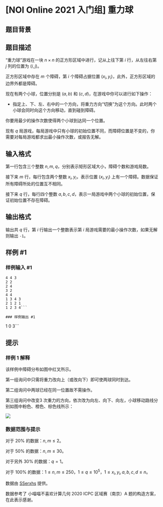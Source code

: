 # [NOI Online 2021 入门组] 重力球

## 题目背景



## 题目描述

“重力球”游戏在一块 $n\times n$ 的正方形区域中进行，记从上往下第 $i$ 行，从左往右第 $j$ 列的位置为 $(i,j)$。

正方形区域中存在 $m$ 个障碍，第 $i$ 个障碍占据位置 $(x_i,y_i)$，此外，正方形区域的边界外都是障碍。

现在有两个小球，位置分别是 $(a,b)$ 和 $(c,d)$，在游戏中你可以进行如下操作：

- 指定上、下、左、右中的一个方向，将重力方向“切换”为这个方向。此时两个小球会同时向这个方向移动，直到碰到障碍。

你要用最少的操作次数使得两个小球到达同一个位置。

现有 $q$ 局游戏，每局游戏中只有小球的初始位置不同，而障碍位置是不变的，你需要对每局游戏都求出最小操作次数，或报告无解。

## 输入格式

第一行包含三个整数 $n,m,q$，分别表示矩形区域大小，障碍个数和游戏局数。

接下来 $m$ 行，每行包含两个整数 $x_i,y_i$，表示位置 $(x_i,y_i)$ 上有一个障碍。数据保证所有障碍所处的位置互不相同。

接下来 $q$ 行，每行四个整数 $a,b,c,d$，表示一局游戏中两个小球的初始位置，保证初始位置不存在障碍。

## 输出格式

输出共 $q$ 行，第 $i$ 行输出一个整数表示第 $i$ 局游戏需要的最小操作次数，如果无解则输出 `-1`。

## 样例 #1

### 样例输入 #1
```
4 4 3
2 2
2 4
3 2
4 4
1 3 4 3
2 1 2 1
1 2 3 4```

### 样例输出 #1

```
1
0
3```

## 提示

### 样例 $1$ 解释

该样例中障碍分布如图中红叉所示。

第一组询问中只需将重力改向上（或改向下）即可使两球同时到达。

第二组询问中两球已经在同一位置故不需操作。

第三组询问中改变3 次重力的方向，依次改为向左、向下、向左，小球移动路线分别如图中粉色、橙色、棕色线所示：

![](https://cdn.luogu.com.cn/upload/image_hosting/7nngrov0.png)
### 数据范围与提示
对于 $20\%$ 的数据：$n,m\le 2$。

对于 $50\%$ 的数据：$n,m\le30$。

对于另外 $30\%$ 的数据：$q=1$。

对于 $100\%$ 的数据：$1\le n,m\le250，1\le q\le10^5，1\le x_i,y_i,a,b,c,d\le n$。

数据由 [SSerxhs](https://www.luogu.com.cn/user/29826) 提供。

数据参考了 小喵喵不喜欢计算几何 2020 ICPC 区域赛（南京）A 题的构造方案，在此表示感谢。
